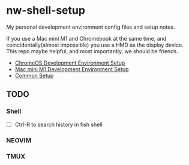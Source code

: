 # nw-shell-setup
My personal development environment config files and setup notes.

If you use a Mac mini M1 and Chromebook at the same time, and coincidentally(almost impossible) you use a HMD as the display device. This repo maybe helpful, and most importantly, we should be friends.

- [ChromeOS Development Environment Setup](doc/chromeos-setup.md)
- [Mac mini M1 Development Environment Setup](doc/macosx-setup.md)
- [Common Setup](doc/evelopment-env.md)

## TODO
### Shell
- [ ] Ctrl-R to search history in fish shell

### NEOVIM

### TMUX

